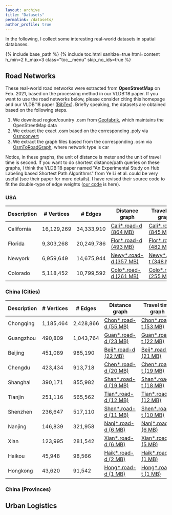 ```yaml
---
layout: archive
title: "Datasets"
permalink: /datasets/
author_profile: true
---
```


In the following, I collect some interesting real-world datasets in spatial databases.

{% include base_path %}
{% include toc.html sanitize=true html=content h_min=2 h_max=3 class="toc__menu" skip_no_ids=true %}

## Road Networks
These real-world road networks were extracted from **OpenStreetMap** on Feb. 2021, based on the processing method in our VLDB'18 paper.
If you want to use the road networks below, please consider citing this homepage and our VLDB'18 paper ([BibTex](https://dblp.uni-trier.de/rec/journals/pvldb/TongZZCYX18.html?view=bibtex)).
Briefly speaking, the datasets are obtained based on the following steps.

1. We download region/country .osm from [Geofabrik](http://download.geofabrik.de/index.html), which maintains the OpenStreetMap data
2. We extract the exact .osm based on the corresponding .poly via [Osmconvert](https://wiki.openstreetmap.org/wiki/Osmconvert)
3. We extract the graph files based from the corresponding .osm via [OsmToRoadGraph](https://github.com/AndGem/OsmToRoadGraph), where network type is car

Notice, in these graphs, the unit of distance is meter and the unit of travel time is second.
If you want to do shortest distance/path queries on these graphs, I think the VLDB'18 paper named "An Experimental Study on Hub Labeling based Shortest Path Algorithms" from Ye Li et al. could be very useful (see their paper for more details).
I have revised their source code to fit the double-type of edge weights ([our code](https://github.com/BUAA-BDA/sspexp_clone) is here).
 
### USA 
 
| Description      | # Vertices | # Edges | Distance graph | Travel time graph | Coordinates |
| --------         | ---------- | ------- | -------------- | ----------------- | ----------- |
| California | 16,129,269 | 34,333,910 | [Cali*.road-d (864 MB)](/California.road-d.tar.gz) | [Cali*.road-t (845 MB)](/California.road-t.tar.gz) | [Cali*.co (338 MB)](/California.co.tar.gz) |
| Florida | 9,303,268 | 20,249,786 | [Flor*.road-d (493 MB)](/Florida.road-d.tar.gz) | [Flor*.road-t (482 MB)](/Florida.road-t.tar.gz) | [Flor*.co (186 MB)](/Florida.co.tar.gz) |
| Newyork | 6,959,649 | 14,675,944 | [Newy*.road-d (357 MB)](/Newyork.road-d.tar.gz) | [Newy*.road-t (348 MB)](/Newyork.road-t.tar.gz) | [Newy*.co (139 MB)](/Newyork.co.tar.gz) |
| Colorado | 5,118,452 | 10,799,592 | [Colo*.road-d (261 MB)](/Colorado.road-d.tar.gz) | [Colo*.road-t (255 MB)](/Colorado.road-t.tar.gz) | [Colo*.co (107 MB)](/Colorado.co.tar.gz) |


### China (Cities)
 
| Description      | # Vertices | # Edges | Distance graph | Travel time graph | Coordinates |
| --------         | ---------- | ------- | -------------- | ----------------- | ----------- |
| Chongqing | 1,185,464 | 2,428,866 | [Chon*.road-d (55 MB)](/Chongqing.road-d.tar.gz) | [Chon*.road-t (53 MB)](/Chongqing.road-t.tar.gz) | [Chon*.co (23 MB)](/Chongqing.co.tar.gz) |
| Guangzhou | 490,809 | 1,043,764 | [Guan*.road-d (23 MB)](/Guangzhou.road-d.tar.gz) | [Guan*.road-t (22 MB)](/Guangzhou.road-t.tar.gz) | [Guan*.co (9 MB)](/Guangzhou.co.tar.gz) |
| Beijing | 451,089 | 985,190 | [Beij*.road-d (22 MB)](/Beijing.road-d.tar.gz) | [Beij*.road-t (21 MB)](/Beijing.road-t.tar.gz) | [Beij*.co (9 MB)](/Beijing.co.tar.gz) |
| Chengdu | 423,434 | 913,718 | [Chen*.road-d (20 MB)](/Chengdu.road-d.tar.gz) | [Chen*.road-t (19 MB)](/Chengdu.road-t.tar.gz) | [Chen*.co (8 MB)](/Chengdu.co.tar.gz) |
| Shanghai | 390,171 | 855,982 | [Shan*.road-d (19 MB)](/Shanghai.road-d.tar.gz) | [Shan*.road-t (18 MB)](/Shanghai.road-t.tar.gz) | [Shan*.co (7 MB)](/Shanghai.co.tar.gz) |
| Tianjin | 251,116 | 565,562 | [Tian*.road-d (12 MB)](/Tianjin.road-d.tar.gz) | [Tian*.road-t (12 MB)](/Tianjin.road-t.tar.gz) | [Tian*.co (5 MB)](/Tianjin.co.tar.gz) |
| Shenzhen | 236,647 | 517,110 | [Shen*.road-d (11 MB)](/Shenzhen.road-d.tar.gz) | [Shen*.road-t (10 MB)](/Shenzhen.road-t.tar.gz) | [Shen*.co (4 MB)](/Shenzhen.co.tar.gz) |
| Nanjing | 146,839 | 321,958 | [Nanj*.road-d (6 MB)](/Nanjing.road-d.tar.gz) | [Nanj*.road-t (6 MB)](/Nanjing.road-t.tar.gz) | [Nanj*.co (2 MB)](/Nanjing.co.tar.gz) |
| Xian | 123,995 | 281,542 | [Xian*.road-d (6 MB)](/Xian.road-d.tar.gz) | [Xian*.road-t (5 MB)](/Xian.road-t.tar.gz) | [Xian*.co (2 MB)](/Xian.co.tar.gz) |
| Haikou | 45,948 | 98,566 | [Haik*.road-d (2 MB)](/Haikou.road-d.tar.gz) | [Haik*.road-t (1 MB)](/Haikou.road-t.tar.gz) | [Haik*.co (1 MB)](/Haikou.co.tar.gz) |
| Hongkong | 43,620 | 91,542 | [Hong*.road-d (1 MB)](/Hongkong.road-d.tar.gz) | [Hong*.road-t (1 MB)](/Hongkong.road-t.tar.gz) | [Hong*.co (1 MB)](/Hongkong.co.tar.gz) |

### China (Provinces)


## Urban Logistics
